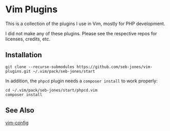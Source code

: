 # Vim Plugins
This is a collection of the plugins I use in Vim, mostly for PHP development. 

I did not make any of these plugins. Please see the respective repos for licenses, credits, etc.

## Installation
```
git clone --recurse-submodules https://github.com/seb-jones/vim-plugins.git ~/.vim/pack/seb-jones/start
```

In addition, the `phpcd` plugin needs a `composer install` to work properly:
```
cd ~/.vim/pack/seb-jones/start/phpcd.vim
composer install
```

## See Also
[vim-config](https://github.com/seb-jones/vim-config)
